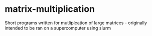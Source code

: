 # matrix-multiplication
Short programs written for mutliplcation of large matrices - originally intended to be ran on a supercomputer using slurm
